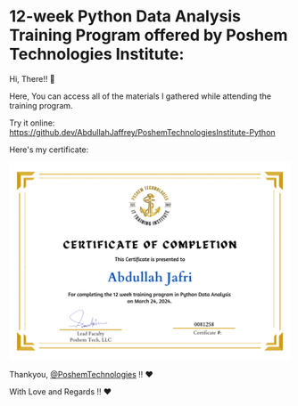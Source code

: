# 12-week Python Data Analysis Training Program offered by Poshem Technologies Institute:

Hi, There!! 👋

Here, You can access all of the materials I gathered while attending the training program.

Try it online: https://github.dev/AbdullahJaffrey/PoshemTechnologiesInstitute-Python

Here's my certificate:

!['12-week Python Data Analysis Training Program'](https://github.com/AbdullahJaffrey/PoshemTechnologiesInstitute-Python/blob/main/Jafri%20Cert.png)

Thankyou, [@PoshemTechnologies](https://github.com/Poshemtech) !! ❤️

With Love and Regards !! ❤️
